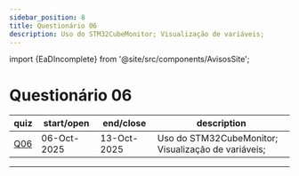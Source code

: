 ```yaml
---
sidebar_position: 8
title: Questionário 06
description: Uso do STM32CubeMonitor; Visualização de variáveis;
---
```


import {EaDIncomplete} from '@site/src/components/AvisosSite';

# Questionário 06

<EaDIncomplete />

| quiz                                                            | start/open  | end/close   | description                                         |
| --------------------------------------------------------------- | ----------- | ----------- | --------------------------------------------------- |
| [Q06](https://moodle.utfpr.edu.br/mod/quiz/view.php?id=1957569) | 06-Oct-2025 | 13-Oct-2025 | Uso do STM32CubeMonitor; Visualização de variáveis; |


---

